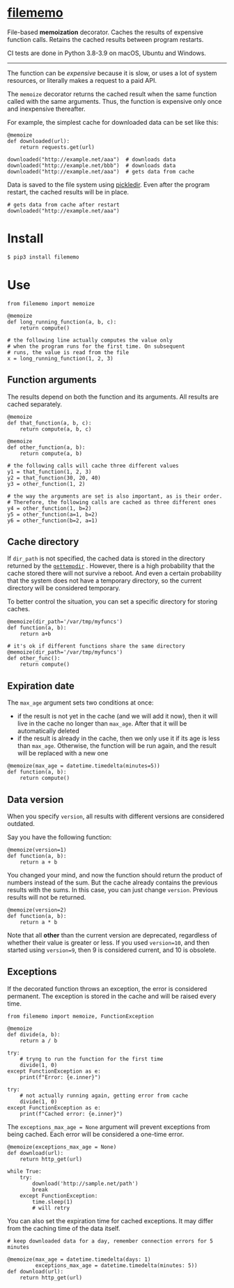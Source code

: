 # [filememo](https://github.com/rtmigo/filememo_py#readme)

File-based **memoization** decorator. Caches the results of expensive function calls.
Retains the cached results between program restarts.

CI tests are done in Python 3.8-3.9 on macOS, Ubuntu and Windows.

---

The function can be *expensive* because it is slow, or uses a lot of system 
resources, or literally makes a request to a paid API.

The `memoize` decorator returns the cached result when the same function 
called with the same arguments. Thus, the function is expensive only once 
and inexpensive thereafter.

For example, the simplest cache for downloaded data can be set like this:

``` python3
@memoize
def downloaded(url):
    return requests.get(url)
    
downloaded("http://example.net/aaa")  # downloads data
downloaded("http://example.net/bbb")  # downloads data
downloaded("http://example.net/aaa")  # gets data from cache   
```

Data is saved to the file system using 
[pickledir](https://pypi.org/project/pickledir/). Even after the program 
restart, the cached results will be in place.

``` python3
# gets data from cache after restart
downloaded("http://example.net/aaa")     
```

# Install

``` bash
$ pip3 install filememo
```

# Use

``` python3
from filememo import memoize

@memoize
def long_running_function(a, b, c):
    return compute()

# the following line actually computes the value only
# when the program runs for the first time. On subsequent 
# runs, the value is read from the file
x = long_running_function(1, 2, 3)
```

## Function arguments

The results depend on both the function and its arguments. All results 
are cached separately.

``` python3
@memoize
def that_function(a, b, c):
    return compute(a, b, c)

@memoize
def other_function(a, b):
    return compute(a, b)

# the following calls will cache three different values 
y1 = that_function(1, 2, 3)  
y2 = that_function(30, 20, 40)
y3 = other_function(1, 2)

# the way the arguments are set is also important, as is their order. 
# Therefore, the following calls are cached as three different ones
y4 = other_function(1, b=2)
y5 = other_function(a=1, b=2)
y6 = other_function(b=2, a=1)
```

## Cache directory

If `dir_path` is not specified, the cached data is stored in the directory
returned by
the [`gettempdir`](https://docs.python.org/3/library/tempfile.html#tempfile.gettempdir)
. However, there is a high probability that the cache stored there will not
survive a reboot. And even a certain probability that the system
does not have a temporary directory, so the current directory will be considered
temporary.

To better control the situation, you can set a specific directory for storing
caches.

``` python3
@memoize(dir_path='/var/tmp/myfuncs')
def function(a, b):
    return a+b
    
# it's ok if different functions share the same directory    
@memoize(dir_path='/var/tmp/myfuncs')
def other_func():
    return compute()
```

## Expiration date

The `max_age` argument sets two conditions at once:
- if the result is not yet in the cache (and we will add it now), then 
  it will live in the cache no longer than `max_age`. After that it will 
  be automatically deleted 
- if the result is already in the cache, then we only use it if its age is 
  less than `max_age`. Otherwise, the function will be run again, and the 
  result will be replaced with a new one  


``` python3
@memoize(max_age = datetime.timedelta(minutes=5))
def function(a, b):
    return compute()
```

## Data version

When you specify `version`, all results with different versions are considered
outdated.

Say you have the following function:

``` python3
@memoize(version=1)
def function(a, b):
    return a + b
```

You changed your mind, and now the function should return the product of numbers
instead of the sum. But the cache already contains the previous results with the
sums. In this case, you can just change
`version`. Previous results will not be returned.

``` python3
@memoize(version=2)
def function(a, b):
    return a * b
```

Note that all **other** than the current version are deprecated, 
regardless of whether their value is greater or less. If you used `version=10`, 
and then started using `version=9`, then 9 is considered current, and 10 is obsolete.

## Exceptions

If the decorated function throws an exception, the error is considered 
permanent. The exception is stored in the cache and will be raised every time.

``` python3
from filememo import memoize, FunctionException

@memoize
def divide(a, b):
    return a / b

try:
    # tryng to run the function for the first time
    divide(1, 0)
except FunctionException as e:
    print(f"Error: {e.inner}")      

try:
    # not actually running again, getting error from cache
    divide(1, 0)
except FunctionException as e:
    print(f"Cached error: {e.inner}")      
```

The `exceptions_max_age = None` argument will prevent exceptions from 
being cached. Each error will be considered a one-time error.

``` python3
@memoize(exceptions_max_age = None)
def download(url):
    return http_get(url)
    
while True:
    try:
        download('http://sample.net/path')
        break
    except FunctionException:
        time.sleep(1)
        # will retry        
```

You can also set the expiration time for cached exceptions. It may differ 
from the caching time of the data itself.

``` python3
# keep downloaded data for a day, remember connection errors for 5 minutes

@memoize(max_age = datetime.timedelta(days: 1)
         exceptions_max_age = datetime.timedelta(minutes: 5))
def download(url):
    return http_get(url)
```